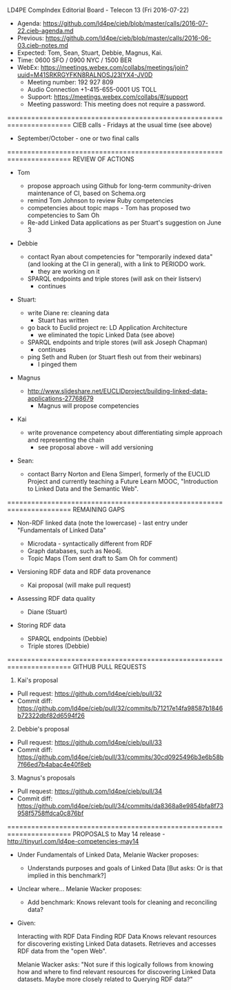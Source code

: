 LD4PE CompIndex Editorial Board - Telecon 13 (Fri 2016-07-22)

* Agenda:   https://github.com/ld4pe/cieb/blob/master/calls/2016-07-22.cieb-agenda.md
* Previous: https://github.com/ld4pe/cieb/blob/master/calls/2016-06-03.cieb-notes.md
* Expected: Tom, Sean, Stuart, Debbie, Magnus, Kai.
* Time:     0600 SFO / 0900 NYC / 1500 BER
* WebEx:    https://meetings.webex.com/collabs/meetings/join?uuid=M41SRKRGYFKN8RALNOSJ23IYX4-JV0D 
  * Meeting number: 192 927 809
  * Audio Connection +1-415-655-0001 US TOLL
  * Support: https://meetings.webex.com/collabs/#/support
  * Meeting password: This meeting does not require a password.

======================================================================
CIEB calls - Fridays at the usual time (see above)

* September/October - one or two final calls

======================================================================
REVIEW OF ACTIONS

* Tom
  * propose approach using Github for long-term community-driven maintenance of
    CI, based on Schema.org
  * remind Tom Johnson to review Ruby competencies
  * competencies about topic maps - Tom has proposed two competencies to Sam Oh
  * Re-add Linked Data applications as per Stuart's suggestion on June 3

* Debbie
  * contact Ryan about competencies for "temporarily indexed data" (and
    looking at the CI in general), with a link to PERIODO work.
    - they are working on it
  * SPARQL endpoints and triple stores (will ask on their listserv)
    - continues

* Stuart:
  * write Diane re: cleaning data
    - Stuart has written
  * go back to Euclid project re: LD Application Architecture
    - we eliminated the topic Linked Data (see above)
  * SPARQL endpoints and triple stores (will ask Joseph Chapman)
    - continues
  * ping Seth and Ruben (or Stuart flesh out from their webinars)
    - I pinged them

* Magnus
  * http://www.slideshare.net/EUCLIDproject/building-linked-data-applications-27768679
    - Magnus will propose competencies

* Kai
  * write provenance competency about differentiating simple approach and
    representing the chain
    - see proposal above - will add versioning

* Sean:
  * contact Barry Norton and Elena Simperl, formerly of the EUCLID Project and
    currently teaching a Future Learn MOOC, "Introduction to Linked Data and
    the Semantic Web".

======================================================================
REMAINING GAPS

* Non-RDF linked data (note the lowercase) - last entry under "Fundamentals of Linked Data"
  * Microdata - syntactically different from RDF
  * Graph databases, such as Neo4j.
  * Topic Maps (Tom sent draft to Sam Oh for comment)

* Versioning RDF data and RDF data provenance
  * Kai proposal (will make pull request)

* Assessing RDF data quality
  * Diane (Stuart)

* Storing RDF data
  * SPARQL endpoints (Debbie)
  * Triple stores (Debbie)
  
======================================================================
GITHUB PULL REQUESTS

1. Kai's proposal

* Pull request: https://github.com/ld4pe/cieb/pull/32
* Commit diff: https://github.com/ld4pe/cieb/pull/32/commits/b71217e14fa98587b1846b72322dbf82d6594f26

2. Debbie's proposal

* Pull request: https://github.com/ld4pe/cieb/pull/33
* Commit diff: https://github.com/ld4pe/cieb/pull/33/commits/30cd0925496b3e6b58b7f66ed7b4abac4e40f8eb

3. Magnus's proposals

* Pull request: https://github.com/ld4pe/cieb/pull/34
* Commit diff: https://github.com/ld4pe/cieb/pull/34/commits/da8368a8e9854bfa8f73958f5758ffdca0c876bf

======================================================================
PROPOSALS to May 14 release - http://tinyurl.com/ld4pe-competencies-may14

* Under Fundamentals of Linked Data, Melanie Wacker proposes:
  * Understands purposes and goals of Linked Data [But asks: Or is that implied in this benchmark?]

* Unclear where...  Melanie Wacker proposes:
  * Add benchmark: Knows relevant tools for cleaning and reconciling data?

* Given:

    Interacting with RDF Data
      Finding RDF Data
        Knows relevant resources for discovering existing Linked Data datasets.
          Retrieves and accesses RDF data from the "open Web".

  Melanie Wacker asks: "Not sure if this logically follows from knowing how and
  where to find relevant resources for discovering Linked Data datasets. Maybe
  more closely related to Querying RDF data?"

